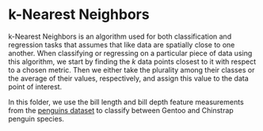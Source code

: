 # k-Nearest Neighbors

k-Nearest Neighbors is an algorithm used for both classification and regression tasks that assumes that like data are spatially close to one another. When classifying or regressing on a particular piece of data using this algorithm, we start by finding the *k* data points closest to it with respect to a chosen metric. Then we either take the plurality among their classes or the average of their values, respectively, and assign this value to the data point of interest.

In this folder, we use the bill length and bill depth feature measurements from the [penguins dataset](https://github.com/mwaskom/seaborn-data/blob/master/penguins.csv "Title") to classify between Gentoo and Chinstrap penguin species.